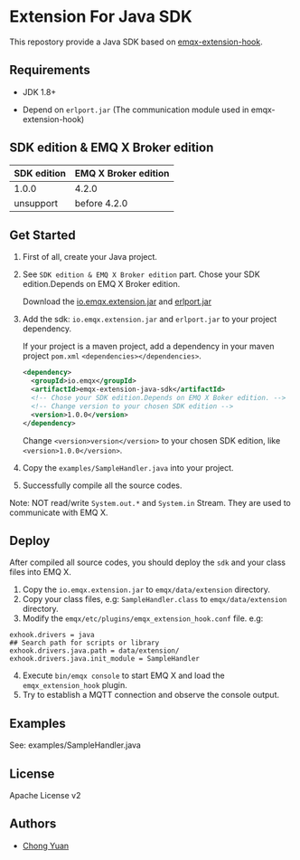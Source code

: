 # Extension For Java SDK

This repostory provide a Java SDK based on [emqx-extension-hook](https://github.com/emqx/emqx-extension-hook).

## Requirements

- JDK 1.8+

- Depend on `erlport.jar` (The communication module used in emqx-extension-hook)

## SDK edition & EMQ X Broker edition

| SDK edition | EMQ X Broker edition |
| ----------- | -------------------- |
| 1.0.0       | 4.2.0                |
| unsupport   | before 4.2.0         |

## Get Started

1. First of all, create your Java project.

2. See `SDK edition & EMQ X Broker edition` part. Chose your SDK edition.Depends on EMQ X Broker edition.

   Download the [io.emqx.extension.jar](https://search.maven.org/search?q=a:emqx-extension-java-sdk) and [erlport.jar](https://github.com/emqx/emqx-extension-java-sdk/raw/master/deps/erlport-v1.2.2.jar)

3. Add the sdk: `io.emqx.extension.jar` and `erlport.jar` to your project dependency.

   If your project is a maven project, add a dependency in your maven project `pom.xml` `<dependencies></dependencies>`.

   ```xml
   <dependency>
     <groupId>io.emqx</groupId>
     <artifactId>emqx-extension-java-sdk</artifactId>
     <!-- Chose your SDK edition.Depends on EMQ X Boker edition. -->
     <!-- Change version to your chosen SDK edition -->
     <version>1.0.0</version>
   </dependency>
   ```
   
   Change `<version>version</version>` to your chosen SDK edition, like `<version>1.0.0</version>`.
   
4. Copy the `examples/SampleHandler.java` into your project.

5. Successfully compile all the source codes.

Note: NOT read/write `System.out.*` and `System.in` Stream. They are used to communicate with EMQ X.

## Deploy

After compiled all source codes, you should deploy the `sdk` and your class files into EMQ X.

1. Copy the `io.emqx.extension.jar` to `emqx/data/extension` directory.
2. Copy your class files, e.g: `SampleHandler.class` to `emqx/data/extension` directory.
3. Modify the `emqx/etc/plugins/emqx_extension_hook.conf` file. e.g:

```protperties
exhook.drivers = java
## Search path for scripts or library
exhook.drivers.java.path = data/extension/
exhook.drivers.java.init_module = SampleHandler
```
4. Execute `bin/emqx console` to start EMQ X and load the `emqx_extension_hook` plugin.
5. Try to establish a MQTT connection and observe the console output.

## Examples

See: examples/SampleHandler.java

## License

Apache License v2

## Authors

- [Chong Yuan](https://github.com/chongyuanyin)
